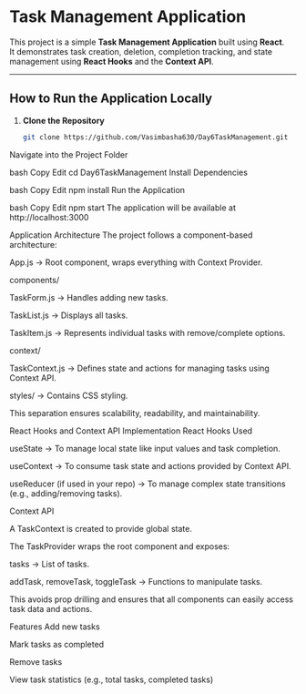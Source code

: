 # Task Management Application

This project is a simple **Task Management Application** built using **React**.  
It demonstrates task creation, deletion, completion tracking, and state management using **React Hooks** and the **Context API**.

---

##  How to Run the Application Locally

1. **Clone the Repository**
   ```bash
   git clone https://github.com/Vasimbasha630/Day6TaskManagement.git
Navigate into the Project Folder

bash
Copy
Edit
cd Day6TaskManagement
Install Dependencies

bash
Copy
Edit
npm install
Run the Application

bash
Copy
Edit
npm start
The application will be available at http://localhost:3000

 Application Architecture
The project follows a component-based architecture:

App.js → Root component, wraps everything with Context Provider.

components/

TaskForm.js → Handles adding new tasks.

TaskList.js → Displays all tasks.

TaskItem.js → Represents individual tasks with remove/complete options.

context/

TaskContext.js → Defines state and actions for managing tasks using Context API.

styles/ → Contains CSS styling.

This separation ensures scalability, readability, and maintainability.

React Hooks and Context API Implementation
React Hooks Used

useState → To manage local state like input values and task completion.

useContext → To consume task state and actions provided by Context API.

useReducer (if used in your repo) → To manage complex state transitions (e.g., adding/removing tasks).

Context API

A TaskContext is created to provide global state.

The TaskProvider wraps the root component and exposes:

tasks → List of tasks.

addTask, removeTask, toggleTask → Functions to manipulate tasks.

This avoids prop drilling and ensures that all components can easily access task data and actions.

 Features
Add new tasks

Mark tasks as completed

Remove tasks

View task statistics (e.g., total tasks, completed tasks)
